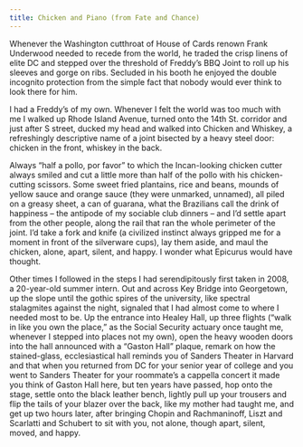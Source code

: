 ```yaml
---
title: Chicken and Piano (from Fate and Chance)
---
```

Whenever the Washington cutthroat of House of Cards renown Frank Underwood needed to recede from the world, he traded the crisp linens of elite DC and stepped over the threshold of Freddy’s BBQ Joint to roll up his sleeves and gorge on ribs. Secluded in his booth he enjoyed the double incognito protection from the simple fact that nobody would ever think to look there for him.



I had a Freddy’s of my own. Whenever I felt the world was too much with me I walked up Rhode Island Avenue, turned onto the 14th St. corridor and just after S street, ducked my head and walked into Chicken and Whiskey, a refreshingly descriptive name of a joint bisected by a heavy steel door: chicken in the front, whiskey in the back. 



Always “half a pollo, por favor” to which the Incan-looking chicken cutter always smiled and cut a little more than half of the pollo with his chicken-cutting scissors. Some sweet fried plantains, rice and beans, mounds of yellow sauce and orange sauce (they were unmarked, unnamed), all piled on a greasy sheet, a can of guarana, what the Brazilians call the drink of happiness – the antipode of my sociable club dinners – and I’d settle apart from the other people, along the rail that ran the whole perimeter of the joint. I’d take a fork and knife (a civilized instinct always gripped me for a moment in front of the silverware cups), lay them aside, and maul the chicken, alone, apart, silent, and happy. I wonder what Epicurus would have thought.



Other times I followed in the steps I had serendipitously first taken in 2008, a 20-year-old summer intern. Out and across Key Bridge into Georgetown, up the slope until the gothic spires of the university, like spectral stalagmites against the night, signaled that I had almost come to where I needed most to be. Up the entrance into Healey Hall, up three flights (“walk in like you own the place,” as the Social Security actuary once taught me, whenever I stepped into places not my own), open the heavy wooden doors into the hall announced with a “Gaston Hall” plaque, remark on how the stained-glass, ecclesiastical hall reminds you of Sanders Theater in Harvard and that when you returned from DC for your senior year of college and you went to Sanders Theater for your roommate’s a cappella concert it made you think of Gaston Hall here, but ten years have passed, hop onto the stage, settle onto the black leather bench, lightly pull up your trousers and flip the tails of your blazer over the back, like my mother had taught me, and get up two hours later, after bringing Chopin and Rachmaninoff, Liszt and Scarlatti and Schubert to sit with you, not alone, though apart, silent, moved, and happy.

